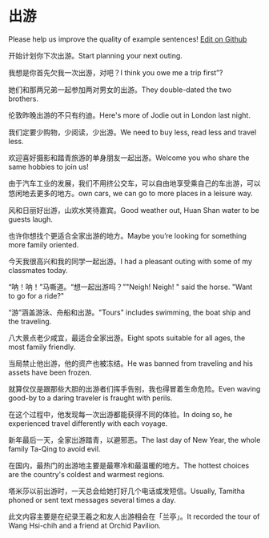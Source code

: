 # 出游

Please help us improve the quality of example sentences! [Edit on Github](https://github.com/jiyushe/jiyu-example-sentence-source/blob/main/chinese/chuyou.md)

<p><span class="chinese">开始计划你下次出游。</span><span class="english">Start planning your next outing.</span></p>

<p><span class="chinese">我想是你首先欠我一次出游，对吧？</span><span class="english">I think you owe me a trip first”?</span></p>

<p><span class="chinese">她们和那两兄弟一起参加两对男女的出游。</span><span class="english">They double-dated the two brothers.</span></p>

<p><span class="chinese">伦敦昨晚出游的不只有约迪。</span><span class="english">Here's more of Jodie out in London last night.</span></p>

<p><span class="chinese">我们定要少购物，少阅读，少出游。</span><span class="english">We need to buy less, read less and travel less.</span></p>

<p><span class="chinese">欢迎喜好摄影和踏青旅游的单身朋友一起出游。</span><span class="english">Welcome you who share the same hobbies to join us!</span></p>

<p><span class="chinese">由于汽车工业的发展，我们不用挤公交车，可以自由地享受乘自己的车出游，可以悠闲地去更多的地方。</span><span class="english">own cars, we can go to more places in a leisure way.</span></p>

<p><span class="chinese">风和日丽好出游，山欢水笑待嘉宾。</span><span class="english">Good weather out, Huan Shan water to be guests laugh.</span></p>

<p><span class="chinese">也许你想找个更适合全家出游的地方。</span><span class="english">Maybe you’re looking for something more family oriented.</span></p>

<p><span class="chinese">今天我很高兴和我的同学一起出游。</span><span class="english">I had a pleasant outing with some of my classmates today.</span></p>

<p><span class="chinese">“呐！呐！”马嘶道。“想一起出游吗？”</span><span class="english">"Neigh! Neigh! " said the horse. "Want to go for a ride?"</span></p>

<p><span class="chinese">“游”涵盖游泳、舟船和出游。</span><span class="english">"Tours" includes swimming, the boat ship and the traveling.</span></p>

<p><span class="chinese">八大景点老少咸宜，最适合全家出游。</span><span class="english">Eight spots suitable for all ages, the most family friendly.</span></p>

<p><span class="chinese">当局禁止他出游，他的资产也被冻结。</span><span class="english">He was banned from traveling and his assets have been frozen.</span></p>

<p><span class="chinese">就算仅仅是跟那些大胆的出游者们挥手告别，我也得冒着生命危险。</span><span class="english">Even waving good-by to a daring traveler is fraught with perils.</span></p>

<p><span class="chinese">在这个过程中，他发现每一次出游都能获得不同的体验。</span><span class="english">In doing so, he experienced travel differently with each voyage.</span></p>

<p><span class="chinese">新年最后一天，全家出游踏青，以避邪恶。</span><span class="english">The last day of New Year, the whole family Ta-Qing to avoid evil.</span></p>

<p><span class="chinese">在国内，最热门的出游地主要是最寒冷和最温暖的地方。</span><span class="english">The hottest choices are the country's coldest and warmest regions.</span></p>

<p><span class="chinese">塔米莎以前出游时，一天总会给她打好几个电话或发短信。</span><span class="english">Usually, Tamitha phoned or sent text messages several times a day.</span></p>

<p><span class="chinese">此文内容主要是在纪录王羲之和友人出游相会在「兰亭」。</span><span class="english">It recorded the tour of Wang Hsi-chih and a friend at Orchid Pavilion.</span></p>

